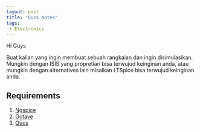 ```yaml
---
layout: post
title: "Qucs Notes"
tags:
 - Electronics
---
```

Hi Guys

Buat kalian yang ingin membuat sebuah rangkaian dan ingin disimulasikan. Mungkin dengan ISIS yang propretiari bisa terwujud keinginan anda, atau mungkin dengan alternatives lain misalkan LTSpice bisa terwujud keinginan anda.

## Requirements
1. [Ngspice](https://ngspice.sourceforge.io/download.html)
2. [Octave](https://octave.org/)
3. [Qucs](https://ra3xdh.github.io/)